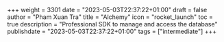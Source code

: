 +++
weight = 3301
date = "2023-05-03T22:37:22+01:00"
draft = false
author = "Pham Xuan Tra"
title = "Alchemy"
icon = "rocket_launch"
toc = true
description = "Professional SDK to manage and access the database"
publishdate = "2023-05-03T22:37:22+01:00"
tags = ["intermediate"]
+++
